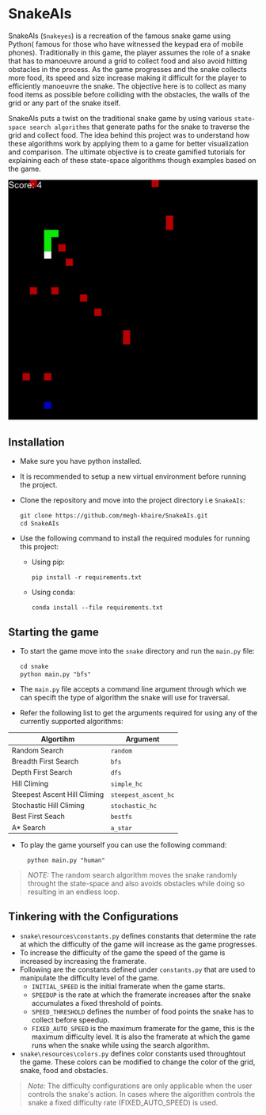 # SnakeAIs

SnakeAIs (`Snakeyes`) is a recreation of the famous snake game using Python( famous for those who have witnessed the keypad era of mobile phones).
Traditionally in this game, the player assumes the role of a snake that has to manoeuvre around a grid to collect food and also avoid hitting obstacles in the process.
As the game progresses and the snake collects more food, its speed and size increase making it difficult for the player to efficiently manoeuvre the snake.
The objective here is to collect as many food items as possible before colliding with the obstacles, the walls of the grid or any part of the snake itself.

SnakeAIs puts a twist on the traditional snake game by using various `state-space search algorithms` that generate paths for the snake to traverse the grid and collect food.
The idea behind this project was to understand how these algorithms work by applying them to a game for better visualization and comparison.
The ultimate objective is to create gamified tutorials for explaining each of these state-space algorithms though examples based on the game.

![Game Demo](https://github.com/megh-khaire/SnakeAIs/blob/main/images/demo.gif)

## Installation

- Make sure you have python installed.
- It is recommended to setup a new virtual environment before running the    project.
- Clone the repository and move into the project directory i.e `SnakeAIs`:

      git clone https://github.com/megh-khaire/SnakeAIs.git
      cd SnakeAIs


- Use the following command to install the required modules for running this project:
    - Using pip:

          pip install -r requirements.txt
    - Using conda:

          conda install --file requirements.txt


## Starting the game

- To start the game move into the `snake` directory and run the `main.py` file:

      cd snake
      python main.py "bfs"
- The `main.py` file accepts a command line argument through which we can specift the type of algorithm the snake will use for traversal.
- Refer the following list to get the arguments required for using any of the currently supported algorithms:

<center>

| Algortihm | Argument |
| --------------- | --------------- |
| Random Search | `random` |
| Breadth First Search | `bfs` |
| Depth First Search | `dfs` |
| Hill Climing | `simple_hc` |
| Steepest Ascent Hill Climing | `steepest_ascent_hc` |
| Stochastic Hill Climing | `stochastic_hc` |
| Best First Seach | `bestfs` |
| A* Search | `a_star` |

</center>

- To play the game yourself you can use the following command:

        python main.py "human"

> _NOTE:_ The random search algorithm moves the snake randomly throught the state-space and also avoids obstacles while doing so resulting in an endless loop.

## Tinkering with the Configurations

- `snake\resources\constants.py` defines constants that determine the rate at which the difficulty of the game will increase as the game progresses.
- To increase the difficulty of the game the speed of the game is increased by increasing the framerate.
- Following are the constants defined under `constants.py` that are used to manipulate the difficulty level of the game.
  - `INITIAL_SPEED` is the initial framerate when the game starts.
  - `SPEEDUP` is the rate at which the framerate increases after the snake accumulates a fixed threshold of points.
  - `SPEED_THRESHOLD` defines the number of food points the snake has to collect before speedup.
  - `FIXED_AUTO_SPEED` is the maximum framerate for the game, this is the maximum difficulty level.
  It is also the framerate at which the game runs when the snake while using the search algorithm.
- `snake\resources\colors.py` defines color constants used throughtout the game. These colors can be modified to change the color of the grid, snake, food and obstacles.

> _Note:_ The difficulty configurations are only applicable when the user controls the snake's action.
          In cases where the algorithm controls the snake a fixed difficulty rate (FIXED_AUTO_SPEED) is used.